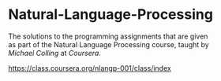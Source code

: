 Natural-Language-Processing
===========================

The solutions to the programming assignments that are given<br/>
as part of the Natural Language Processing course, taught by<br/>
*Michael Colling* at *Coursera*.

https://class.coursera.org/nlangp-001/class/index
